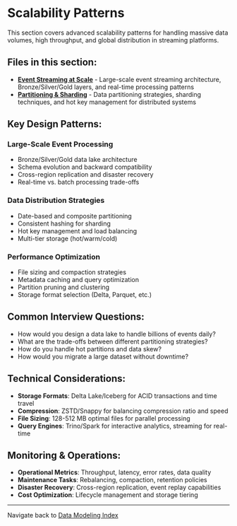 # Scalability Patterns

This section covers advanced scalability patterns for handling massive data volumes, high throughput, and global distribution in streaming platforms.

## Files in this section:

* **[Event Streaming at Scale](event-streaming-at-scale.md)** - Large-scale event streaming architecture, Bronze/Silver/Gold layers, and real-time processing patterns
* **[Partitioning & Sharding](partitioning-sharding.md)** - Data partitioning strategies, sharding techniques, and hot key management for distributed systems

## Key Design Patterns:

### Large-Scale Event Processing
- Bronze/Silver/Gold data lake architecture
- Schema evolution and backward compatibility
- Cross-region replication and disaster recovery
- Real-time vs. batch processing trade-offs

### Data Distribution Strategies
- Date-based and composite partitioning
- Consistent hashing for sharding
- Hot key management and load balancing
- Multi-tier storage (hot/warm/cold)

### Performance Optimization
- File sizing and compaction strategies
- Metadata caching and query optimization
- Partition pruning and clustering
- Storage format selection (Delta, Parquet, etc.)

## Common Interview Questions:

* How would you design a data lake to handle billions of events daily?
* What are the trade-offs between different partitioning strategies?
* How do you handle hot partitions and data skew?
* How would you migrate a large dataset without downtime?

## Technical Considerations:

* **Storage Formats**: Delta Lake/Iceberg for ACID transactions and time travel
* **Compression**: ZSTD/Snappy for balancing compression ratio and speed
* **File Sizing**: 128-512 MB optimal files for parallel processing
* **Query Engines**: Trino/Spark for interactive analytics, streaming for real-time

## Monitoring & Operations:

* **Operational Metrics**: Throughput, latency, error rates, data quality
* **Maintenance Tasks**: Rebalancing, compaction, retention policies
* **Disaster Recovery**: Cross-region replication, event replay capabilities
* **Cost Optimization**: Lifecycle management and storage tiering

---

Navigate back to [Data Modeling Index](../README.md)